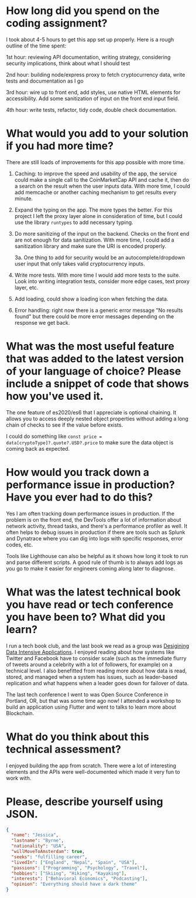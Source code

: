 # How long did you spend on the coding assignment?

I took about 4-5 hours to get this app set up properly. Here is a rough outline of the time spent:

1st hour: reviewing API documentation, writing strategy, considering security implications, think about what I should test

2nd hour: building node/express proxy to fetch cryptocurrency data, write tests and documentation as I go

3rd hour: wire up to front end, add styles, use native HTML elements for accessibility. Add some sanitization of input on the front end input field.

4th hour: write tests, refactor, tidy code, double check documentation.

# What would you add to your solution if you had more time?

There are still loads of improvements for this app possible with more time.

1. Caching: to improve the speed and usability of the app, the service could make a single call to the CoinMarketCap API and cache it, then do a search on the result when the user inputs data. With more time, I could add memcache or another caching mechanism to get results every minute.

2. Expand the typing on the app. The more types the better. For this project I left the proxy layer alone in consideration of time, but I could use the library `runtypes` to add necessary typing.

3. Do more sanitizing of the input on the backend. Checks on the front end are not enough for data sanitization. With more time, I could add a sanitization library and make sure the URI is encoded properly.

   3a. One thing to add for security would be an autocomplete/dropdown user input that only takes valid cryptocurrency inputs.

4. Write more tests. With more time I would add more tests to the suite. Look into writing integration tests, consider more edge cases, text proxy layer, etc.

5. Add loading, could show a loading icon when fetching the data.

6. Error handling: right now there is a generic error message "No results found" but there could be more error messages depending on the response we get back.

# What was the most useful feature that was added to the latest version of your language of choice? Please include a snippet of code that shows how you've used it.

The one feature of es2020/es6 that I appreciate is optional chaining. It allows you to access deeply nested object properties without adding a long chain of checks to see if the value before exists.

I could do something like
`const price = data[cryptoType]?.quote?.USD?.price` to make sure the data object is coming back as expected.

# How would you track down a performance issue in production? Have you ever had to do this?

Yes I am often tracking down performance issues in production. If the problem is on the front end, the DevTools offer a lot of information about network activity, thread tasks, and there's a performance profiler as well. It often helps to debug issues in production if there are tools such as Splunk and Dynatrace where you can dig into logs with specific responses, error codes, etc.

Tools like Lighthouse can also be helpful as it shows how long it took to run and parse different scripts. A good rule of thumb is to always add logs as you go to make it easier for engineers coming along later to diagnose.

# What was the latest technical book you have read or tech conference you have been to? What did you learn?

I run a tech book club, and the last book we read as a group was [Desigining Data Intensive Applications](https://www.oreilly.com/library/view/designing-data-intensive-applications/9781491903063/). I enjoyed reading about how systems like Twitter and Facebook have to consider scale (such as the immediate flurry of tweets around a celebrity with a lot of followers, for example) on a technical level. I also benefitted from reading more about how data is read, stored, and managed when a system has issues, such as leader-based replication and what happens when a leader goes down for failover of data.

The last tech conference I went to was Open Source Conference in Portland, OR, but that was some time ago now! I attended a workshop to build an application using Flutter and went to talks to learn more about Blockchain.

# What do you think about this technical assessment?

I enjoyed building the app from scratch. There were a lot of interesting elements and the APIs were well-documented which made it very fun to work with.

# Please, describe yourself using JSON.

```json
{
  "name": "Jessica",
  "lastname": "Byrne",
  "nationality": "USA",
  "willMoveToAmsterdam": true,
  "seeks": "fulfilling career",
  "livedIn": ["England", "Nepal", "Spain", "USA"],
  "passions": ["Programming", "Psychology", "Travel"],
  "hobbies": ["Skiing", "Hiking", "Kayaking"],
  "interests": ["Behavioral Economics", "Podcasting"],
  "opinion": "Everything should have a dark theme"
}
```
